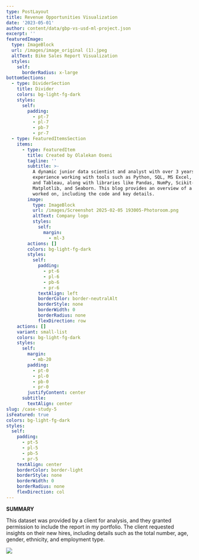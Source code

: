 ```yaml
---
type: PostLayout
title: Revenue Opportunities Visualization
date: '2023-05-01'
author: content/data/gbp-vs-usd-ml-project.json
excerpt: ''
featuredImage:
  type: ImageBlock
  url: /images/image_original (1).jpeg
  altText: Bike Sales Report Visualization
  styles:
    self:
      borderRadius: x-large
bottomSections:
  - type: DividerSection
    title: Divider
    colors: bg-light-fg-dark
    styles:
      self:
        padding:
          - pt-7
          - pl-7
          - pb-7
          - pr-7
  - type: FeaturedItemsSection
    items:
      - type: FeaturedItem
        title: Created by Olalekan Oseni
        tagline: ''
        subtitle: >-
          A dynamic junior data scientist and analyst with over 3 years of
          experience working with tools such as Python, SQL, MS Excel, Power BI,
          and Tableau, along with libraries like Pandas, NumPy, Scikit-Learn,
          Matplotlib, and Seaborn. This blog provides an overview of a project I
          worked on, including the code and key details.
        image:
          type: ImageBlock
          url: /images/Screenshot 2025-02-05 193005-Photoroom.png
          altText: Company logo
          styles:
            self:
              margin:
                - ml-3
        actions: []
        colors: bg-light-fg-dark
        styles:
          self:
            padding:
              - pt-6
              - pl-6
              - pb-6
              - pr-6
            textAlign: left
            borderColor: border-neutralAlt
            borderStyle: none
            borderWidth: 0
            borderRadius: none
            flexDirection: row
    actions: []
    variant: small-list
    colors: bg-light-fg-dark
    styles:
      self:
        margin:
          - mb-20
        padding:
          - pt-0
          - pl-0
          - pb-0
          - pr-0
        justifyContent: center
      subtitle:
        textAlign: center
slug: /case-study-5
isFeatured: true
colors: bg-light-fg-dark
styles:
  self:
    padding:
      - pt-5
      - pl-5
      - pb-5
      - pr-5
    textAlign: center
    borderColor: border-light
    borderStyle: none
    borderWidth: 0
    borderRadius: none
    flexDirection: col
---
```

**SUMMARY**

This dataset was provided by a client for analysis, and they granted permission to include the report in my portfolio. The client requested insights on their new hires, including details such as the total number, age, gender, ethnicity, and employment type.

![](/images/image_original.jpeg)
